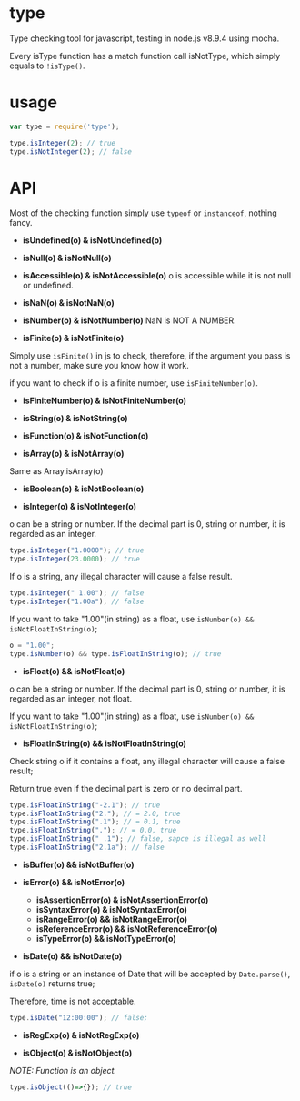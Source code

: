 # type

Type checking tool for javascript, testing in node.js v8.9.4 using mocha.

Every isType function has a match function call isNotType, which simply equals to `!isType()`.

# usage
```JavaScript
var type = require('type');

type.isInteger(2); // true
type.isNotInteger(2); // false
```

# API

Most of the checking function simply use `typeof` or `instanceof`, nothing fancy. 

* **isUndefined(o) & isNotUndefined(o)**

* **isNull(o) & isNotNull(o)**

* **isAccessible(o) & isNotAccessible(o)**
o is accessible while it is not null or undefined.

* **isNaN(o) & isNotNaN(o)**

* **isNumber(o) & isNotNumber(o)**
NaN is NOT A NUMBER.

* **isFinite(o) & isNotFinite(o)**

Simply use `isFinite()` in js to check, therefore, if the argument you pass is not a number, make sure you know how it work. 

if you want to check if o is a finite number, use `isFiniteNumber(o)`.

* **isFiniteNumber(o) & isNotFiniteNumber(o)**

* **isString(o) & isNotString(o)**

* **isFunction(o) & isNotFunction(o)**

* **isArray(o) & isNotArray(o)**

Same as Array.isArray(o)

* **isBoolean(o) & isNotBoolean(o)**

* **isInteger(o) & isNotInteger(o)**

o can be a string or number. If the decimal part is 0, string or number, it is regarded as an integer. 

```JavaScript
type.isInteger("1.0000"); // true
type.isInteger(23.0000); // true
```

If o is a string, any illegal character will cause a false result.

```JavaScript
type.isInteger(" 1.00"); // false
type.isInteger("1.00a"); // false
```

If you want to take "1.00"(in string) as a float, use `isNumber(o) && isNotFloatInString(o)`;

```JavaScript
o = "1.00";
type.isNumber(o) && type.isFloatInString(o); // true
```

* **isFloat(o) && isNotFloat(o)**

o can be a string or number. If the decimal part is 0, string or number, it is regarded as an integer, not float.

If you want to take "1.00"(in string) as a float, use `isNumber(o) && isNotFloatInString(o)`;

* **isFloatInString(o) && isNotFloatInString(o)**

Check string o if it contains a float, any illegal character will cause a false result;

Return true even if the decimal part is zero or no decimal part.

```JavaScript
type.isFloatInString("-2.1"); // true
type.isFloatInString("2."); // = 2.0, true
type.isFloatInString(".1"); // = 0.1, true
type.isFloatInString("."); // = 0.0, true
type.isFloatInString(" .1"); // false, sapce is illegal as well
type.isFloatInString("2.1a"); // false
```

* **isBuffer(o) && isNotBuffer(o)**

* **isError(o) && isNotError(o)**
  * **isAssertionError(o) & isNotAssertionError(o)**
  * **isSyntaxError(o) & isNotSyntaxError(o)**
  * **isRangeError(o) && isNotRangeError(o)**
  * **isReferenceError(o) && isNotReferenceError(o)**
  * **isTypeError(o) && isNotTypeError(o)**
  
* **isDate(o) && isNotDate(o)**

if o is a string or an instance of Date that will be accepted by `Date.parse()`, `isDate(o)` returns true; 

Therefore, time is not acceptable.

```JavaScript
type.isDate("12:00:00"); // false;
```

* **isRegExp(o) & isNotRegExp(o)**

* **isObject(o) & isNotObject(o)**

*NOTE: Function is an object.*

```JavaScript
type.isObject(()=>{}); // true
```
